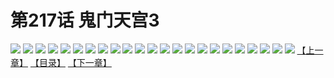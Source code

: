 # 第217话 鬼门天宫3
![](https://s1.baozimh.com/scomic/sanyanxiaotianlu-samanhua/0/216-8m7c/1.jpg)
![](https://s1.baozimh.com/scomic/sanyanxiaotianlu-samanhua/0/216-8m7c/2.jpg)
![](https://s1.baozimh.com/scomic/sanyanxiaotianlu-samanhua/0/216-8m7c/3.jpg)
![](https://s1.baozimh.com/scomic/sanyanxiaotianlu-samanhua/0/216-8m7c/4.jpg)
![](https://s1.baozimh.com/scomic/sanyanxiaotianlu-samanhua/0/216-8m7c/5.jpg)
![](https://s1.baozimh.com/scomic/sanyanxiaotianlu-samanhua/0/216-8m7c/6.jpg)
![](https://s1.baozimh.com/scomic/sanyanxiaotianlu-samanhua/0/216-8m7c/7.jpg)
![](https://s1.baozimh.com/scomic/sanyanxiaotianlu-samanhua/0/216-8m7c/8.jpg)
![](https://s1.baozimh.com/scomic/sanyanxiaotianlu-samanhua/0/216-8m7c/9.jpg)
![](https://s1.baozimh.com/scomic/sanyanxiaotianlu-samanhua/0/216-8m7c/10.jpg)
![](https://s1.baozimh.com/scomic/sanyanxiaotianlu-samanhua/0/216-8m7c/11.jpg)
![](https://s1.baozimh.com/scomic/sanyanxiaotianlu-samanhua/0/216-8m7c/12.jpg)
![](https://s1.baozimh.com/scomic/sanyanxiaotianlu-samanhua/0/216-8m7c/13.jpg)
![](https://s1.baozimh.com/scomic/sanyanxiaotianlu-samanhua/0/216-8m7c/14.jpg)
![](https://s1.baozimh.com/scomic/sanyanxiaotianlu-samanhua/0/216-8m7c/15.jpg)
![](https://s1.baozimh.com/scomic/sanyanxiaotianlu-samanhua/0/216-8m7c/16.jpg)
![](https://s1.baozimh.com/scomic/sanyanxiaotianlu-samanhua/0/216-8m7c/17.jpg)
![](https://s1.baozimh.com/scomic/sanyanxiaotianlu-samanhua/0/216-8m7c/18.jpg)
![](https://s1.baozimh.com/scomic/sanyanxiaotianlu-samanhua/0/216-8m7c/19.jpg)
![](https://s1.baozimh.com/scomic/sanyanxiaotianlu-samanhua/0/216-8m7c/20.jpg)
![](https://s1.baozimh.com/scomic/sanyanxiaotianlu-samanhua/0/216-8m7c/21.jpg)
![](https://s1.baozimh.com/scomic/sanyanxiaotianlu-samanhua/0/216-8m7c/22.jpg)
![](https://s1.baozimh.com/scomic/sanyanxiaotianlu-samanhua/0/216-8m7c/23.jpg)
[【上一章】](./216.md)
[【目录】](./README.md)
[【下一章】](./218.md)
